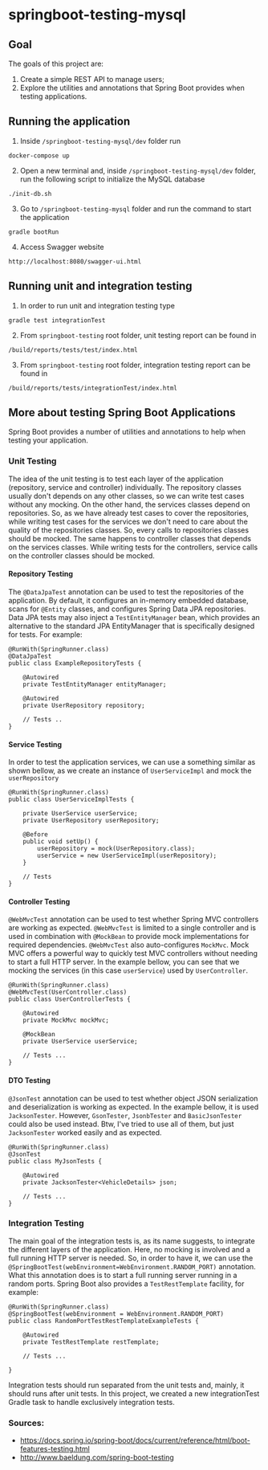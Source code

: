 # springboot-testing-mysql

## Goal

The goals of this project are:

1. Create a simple REST API to manage users;
2. Explore the utilities and annotations that Spring Boot provides when testing applications.

## Running the application

1. Inside `/springboot-testing-mysql/dev` folder run
```
docker-compose up
```

2. Open a new terminal and, inside `/springboot-testing-mysql/dev` folder, run the following script to initialize the MySQL database
```
./init-db.sh
```

3. Go to `/springboot-testing-mysql` folder and run the command to start the application
```
gradle bootRun
```

4. Access Swagger website
```
http://localhost:8080/swagger-ui.html
```

## Running unit and integration testing

1. In order to run unit and integration testing type
```
gradle test integrationTest
```

2. From `springboot-testing` root folder, unit testing report can be found in
```
/build/reports/tests/test/index.html
```

3. From `springboot-testing` root folder, integration testing report can be found in
```
/build/reports/tests/integrationTest/index.html
```

## More about testing Spring Boot Applications

Spring Boot provides a number of utilities and annotations to help when testing your application.

### Unit Testing

The idea of the unit testing is to test each layer of the application (repository, service and controller) individually.
The repository classes usually don't depends on any other classes, so we can write test cases without any mocking.
On the other hand, the services classes depend on repositories. So, as we have already test cases to cover the repositories, while writing test cases for the services we don't need to care about the quality of the repositories classes. So, every calls to repositories classes should be mocked.
The same happens to controller classes that depends on the services classes. While writing tests for the controllers, service calls on the controller classes should be mocked.

#### Repository Testing

The `@DataJpaTest` annotation can be used to test the repositories of the application.
By default, it configures an in-memory embedded database, scans for `@Entity` classes, and configures Spring Data JPA repositories.
Data JPA tests may also inject a `TestEntityManager` bean, which provides an alternative to the standard JPA EntityManager that is specifically designed for tests.
For example:

```
@RunWith(SpringRunner.class)
@DataJpaTest
public class ExampleRepositoryTests {

	@Autowired
	private TestEntityManager entityManager;

	@Autowired
	private UserRepository repository;

	// Tests ..
}
```

#### Service Testing

In order to test the application services, we can use a something similar as shown bellow, as we create an instance of `UserServiceImpl` and mock the `userRepository` 

```
@RunWith(SpringRunner.class)
public class UserServiceImplTests {

    private UserService userService;
    private UserRepository userRepository;

    @Before
    public void setUp() {
        userRepository = mock(UserRepository.class);
        userService = new UserServiceImpl(userRepository);
    }
    
    // Tests
}
```

#### Controller Testing

`@WebMvcTest` annotation can be used to test whether Spring MVC controllers are working as expected.
`@WebMvcTest` is limited to a single controller and is used in combination with `@MockBean` to provide mock implementations for required dependencies.
`@WebMvcTest` also auto-configures `MockMvc`. Mock MVC offers a powerful way to quickly test MVC controllers without needing to start a full HTTP server.
In the example bellow, you can see that we mocking the services (in this case `userService`) used by `UserController`.

```
@RunWith(SpringRunner.class)
@WebMvcTest(UserController.class)
public class UserControllerTests {

    @Autowired
    private MockMvc mockMvc;

    @MockBean
    private UserService userService;
    
    // Tests ... 
}
```

#### DTO Testing

`@JsonTest` annotation can be used to test whether object JSON serialization and deserialization is working as expected.
In the example bellow, it is used `JacksonTester`. However, `GsonTester`, `JsonbTester` and `BasicJsonTester` could also be used instead.
Btw, I've tried to use all of them, but just `JacksonTester` worked easily and as expected.  

```
@RunWith(SpringRunner.class)
@JsonTest
public class MyJsonTests {

	@Autowired
	private JacksonTester<VehicleDetails> json;

	// Tests ...
}
```

### Integration Testing

The main goal of the integration tests is, as its name suggests, to integrate the different layers of the application. Here, no mocking is involved and a full running HTTP server is needed. 
So, in order to have it, we can use the `@SpringBootTest(webEnvironment=WebEnvironment.RANDOM_PORT)` annotation. What this annotation does is to start a full running server running in a random ports. Spring Boot also provides a `TestRestTemplate` facility, for example:

```
@RunWith(SpringRunner.class)
@SpringBootTest(webEnvironment = WebEnvironment.RANDOM_PORT)
public class RandomPortTestRestTemplateExampleTests {

	@Autowired
	private TestRestTemplate restTemplate;

	// Tests ...

}
```

Integration tests should run separated from the unit tests and, mainly, it should runs after unit tests. In this project, we created a new integrationTest Gradle task to handle exclusively integration tests.

### Sources:

- https://docs.spring.io/spring-boot/docs/current/reference/html/boot-features-testing.html
- http://www.baeldung.com/spring-boot-testing